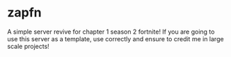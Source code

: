 # zapfn
A simple server revive for chapter 1 season 2 fortnite!
If you are going to use this server as a template, use correctly and ensure to credit me in large scale projects!
